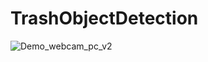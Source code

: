 # TrashObjectDetection


![Demo_webcam_pc_v2](https://github.com/user-attachments/assets/b955bf86-4826-4674-8d77-a549558b53a0)
